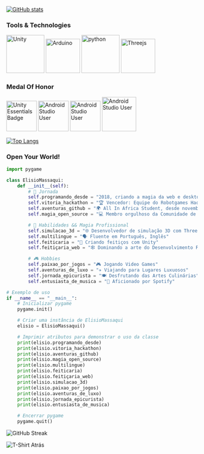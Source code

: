 [![GitHub stats](https://github-readme-stats.vercel.app/api?username=eliMassaqui&show_icons=true&hide=&count_private=true&title_color=6f42c1&text_color=6f42c1&icon_color=6f42c1&bg_color=ffff00&hide_border=true&show_icons=true)](https://github.com/eliMassaqui)


### Tools & Technologies

<img src="https://github.com/elisioMassaqui/elisioMassaqui/raw/main/vtzpl5c9yd181.png" alt="Unity" width="100" height="100"> <img src="https://github.com/elisioMassaqui/elisioMassaqui/raw/main/Antu_arduino-icon-small.svg.png" alt="Arduino" width="90" height="90">
 <img src="https://github.com/elisioMassaqui/elisioMassaqui/blob/main/py.png" alt="python" width="100" height="100">
 <img src="https://github.com/elisioMassaqui/elisioMassaqui/blob/main/Three.js_Icon.svg.png" alt="Threejs" width="90" height="90">
 

 ### Medal Of Honor

<div>
  <img src="https://github.com/elisioMassaqui/elisioMassaqui/raw/main/unity-essentials-pathway.png" alt="Unity Essentials Badge" width="80" height="80">
 <img src="https://github.com/elisioMassaqui/elisioMassaqui/blob/main/unity-junior-programmer%20(1).png" alt="Android Studio User" width="80" height="80">
 <img src="https://github.com/elisioMassaqui/elisioMassaqui/blob/main/unity-creative-core.png" alt="Android Studio User" width="80" height="80">
  <img src="https://github.com/elisioMassaqui/elisioMassaqui/blob/main/all-in-open-source-contributor%20(1).png" alt="Android Studio User" width="90" height="90">
</div>


[![Top Langs](https://github-readme-stats.vercel.app/api/top-langs/?username=eliMassaqui&layout=compact&langs_count=10&exclude_repo=repo1,repo2)](https://github.com/eliMassaqui/github-readme-stats)





<h3>Open Your World!</h3>

```python
import pygame

class ElisioMassaqui:
    def __init__(self):
        # 🚀 Jornada
        self.programando_desde = "2018, criando a magia da web e desktop ✨"
        self.vitoria_hackathon = "🏆 Vencedor: Equipe do Robotgames Hackathon, 2º lugar em 2023"
        self.aventuras_github = "🌍 All In Africa Student, desde novembro de 2023"
        self.magia_open_source = "💻 Membro orgulhoso da Comunidade de Código Aberto de Angola"

        # 🚀 Habilidades && Magia Profissional
        self.simulacao_3d = "🌐 Desenvolvedor de simulação 3D com Three.js"
        self.multilingue = "🗣 Fluente em Português, Inglês"
        self.feiticaria = "🔮 Criando feitiços com Unity"
        self.feitiçaria_web = "🕸 Dominando a arte do Desenvolvimento Front-End"

        # 🎮 Hobbies
        self.paixao_por_jogos = "🎮 Jogando Video Games"
        self.aventuras_de_luxo = "✈️ Viajando para Lugares Luxuosos"
        self.jornada_epicurista = "🍽 Desfrutando das Artes Culinárias"
        self.entusiasta_de_musica = "🎵 Aficionado por Spotify"

# Exemplo de uso
if __name__ == "__main__":
    # Inicializar pygame
    pygame.init()

    # Criar uma instância de ElisioMassaqui
    elisio = ElisioMassaqui()

    # Imprimir atributos para demonstrar o uso da classe
    print(elisio.programando_desde)
    print(elisio.vitoria_hackathon)
    print(elisio.aventuras_github)
    print(elisio.magia_open_source)
    print(elisio.multilingue)
    print(elisio.feiticaria)
    print(elisio.feitiçaria_web)
    print(elisio.simulacao_3d)
    print(elisio.paixao_por_jogos)
    print(elisio.aventuras_de_luxo)
    print(elisio.jornada_epicurista)
    print(elisio.entusiasta_de_musica)

    # Encerrar pygame
    pygame.quit()

```

![GitHub Streak](https://github-readme-streak-stats.herokuapp.com/?user=elisioMassaqui&theme=dark)

![T-Shirt Atrás](https://github.com/elisioMassaqui/elisioMassaqui/raw/main/t%20shirt%20atr%C3%A1s.png)

<!---
elisioMassaqui/elisioMassaqui is a ✨ special ✨ repository because its `README.md` (this file) appears on your GitHub profile.
You can click the Preview link to take a look at your changes.
--->

